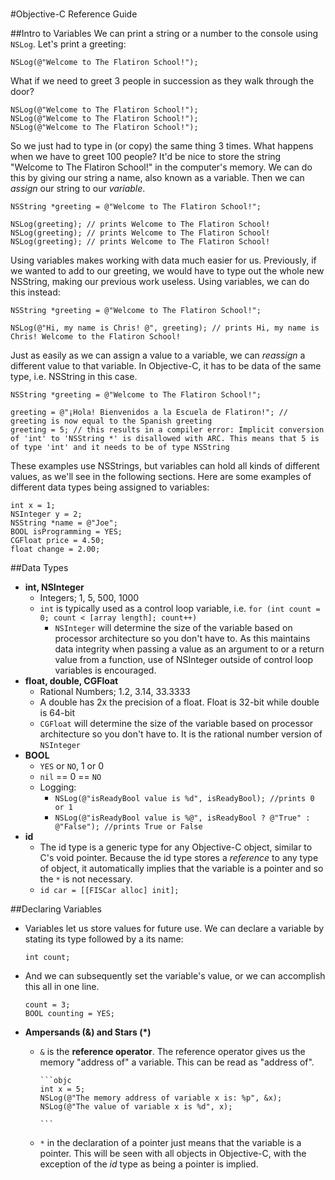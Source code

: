 #
#Objective-C Reference Guide

##Intro to Variables
We can print a string or a number to the console using `NSLog`. Let's print a
greeting:

```objc
NSLog(@"Welcome to The Flatiron School!");
```

What if we need to greet 3 people in succession as they walk through the door?

```objc
NSLog(@"Welcome to The Flatiron School!");
NSLog(@"Welcome to The Flatiron School!");
NSLog(@"Welcome to The Flatiron School!");
```

So we just had to type in (or copy) the same thing 3 times. What happens when we have to greet 100
people? It'd be nice to store the string "Welcome to The Flatiron School!" in
the computer's memory. We can do this by giving our string a name, also known
as a variable. Then we can *assign* our string to our *variable*.

```objc
NSString *greeting = @"Welcome to The Flatiron School!";

NSLog(greeting); // prints Welcome to The Flatiron School!
NSLog(greeting); // prints Welcome to The Flatiron School!
NSLog(greeting); // prints Welcome to The Flatiron School!
```

Using variables makes working with data much easier for us. Previously, if we wanted to add to our greeting, we would have to type out the whole new NSString, making our previous work useless. Using variables, we can do this instead:

```objc
NSString *greeting = @"Welcome to The Flatiron School!";

NSLog(@"Hi, my name is Chris! @", greeting); // prints Hi, my name is Chris! Welcome to the Flatiron School!
```

Just as easily as we can assign a value to a variable, we can *reassign* a different value to that variable. In Objective-C, it has to be data of the same type, i.e. NSString in this case.

```objc
NSString *greeting = @"Welcome to The Flatiron School!";

greeting = @"¡Hola! Bienvenidos a la Escuela de Flatiron!"; // greeting is now equal to the Spanish greeting
greeting = 5; // this results in a compiler error: Implicit conversion of 'int' to 'NSString *' is disallowed with ARC. This means that 5 is of type 'int' and it needs to be of type NSString
```

These examples use NSStrings, but variables can hold all kinds of different values, as we'll see in the following sections. Here are some examples of different data types being assigned to variables:

```objc
int x = 1;
NSInteger y = 2;
NSString *name = @"Joe";
BOOL isProgramming = YES;
CGFloat price = 4.50;
float change = 2.00;
```

##Data Types 
- **int, NSInteger**
  - Integers; 1, 5, 500, 1000
  - `int` is typically used as a control loop variable, i.e. `for (int count = 0; count < [array length]; count++)`
	- `NSInteger` will determine the size of the variable based on processor architecture so you don't have to. As this maintains data integrity when passing a value as an argument to or a return value from a function, use of NSInteger outside of control loop variables is encouraged.
- **float, double, CGFloat**
	- Rational Numbers; 1.2, 3.14, 33.3333
	- A double has 2x the precision of a float. Float is 32-bit while double is 64-bit
	- `CGFloat` will determine the size of the variable based on processor architecture so you don't have to. It is the rational number version of `NSInteger`
- **BOOL**
	- `YES` or `NO`, 1 or 0
	- `nil` == 0 == `NO`
	- Logging:
		- `NSLog(@"isReadyBool value is %d", isReadyBool); //prints 0 or 1`
		- `NSLog(@"isReadyBool value is %@", isReadyBool ? @"True" : @"False"); //prints True or False`
- **id**
  - The id type is a generic type for any Objective-C object, similar to C's void pointer. Because the id type stores a *reference* to any type of object, it automatically implies that the variable is a pointer and so the `*` is not necessary.
  - `id car = [[FISCar alloc] init];`

##Declaring Variables

- Variables let us store values for future use. We can declare a variable by
  stating its type followed by a its name:

	```objc
	int count;
	```

- And we can subsequently set the variable's value, or we can accomplish this
all in one line.

	```objc
	count = 3;
	BOOL counting = YES;
	```

- **Ampersands (&) and Stars (*)** 
  - `&` is the **reference operator**. The reference operator gives us the
    memory "address of" a variable. This can be read as "address of".
	
		```objc
		int x = 5;
		NSLog(@"The memory address of variable x is: %p", &x);
		NSLog(@"The value of variable x is %d", x);

		```
  - `*` in the declaration of a pointer just means that the variable is a pointer. This will be seen with all objects in Objective-C, with the exception of the *id* type as being a pointer is implied.

